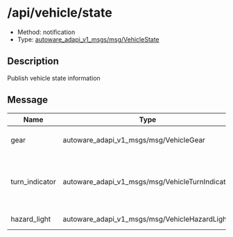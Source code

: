 <!-- This file is generated by a tool. Do not edit directly. -->

# /api/vehicle/state

- Method: notification
- Type: [autoware_adapi_v1_msgs/msg/VehicleState](../../../types/autoware_adapi_v1_msgs/msg/vehicle_state.md)

## Description

Publish vehicle state information

## Message

| Name           | Type                                            | Description                                                      |
| -------------- | ----------------------------------------------- | ---------------------------------------------------------------- |
| gear           | autoware_adapi_v1_msgs/msg/VehicleGear          | gear current status                                              |
| turn_indicator | autoware_adapi_v1_msgs/msg/VehicleTurnIndicator | turn indicator status, only either left or right will be enabled |
| hazard_light   | autoware_adapi_v1_msgs/msg/VehicleHazardLight   | hazard light status                                              |
